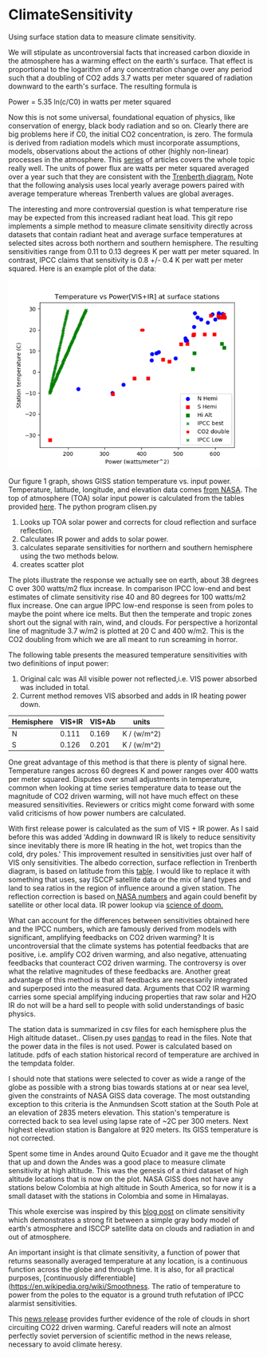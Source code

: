 # ClimateSensitivity

Using surface station data to measure climate sensitivity.

We will stipulate as uncontroversial facts that increased carbon dioxide in the atmosphere has a warming effect on the earth's surface.  That effect is  proportional to the logarithm of any concentration change over any period such that a doubling of CO2 adds 3.7 watts per meter squared of radiation downward to the earth's surface.  The resulting formula is

Power = 5.35 ln(c/C0) in watts per meter squared

Now this is not some universal, foundational equation of physics, like conservation of energy, black body radiation and so on.  Clearly there are big problems here if C0, the initial CO2 concentration, is zero. The formula is derived from radiation models which must incorporate assumptions, models, observations about the actions of other (highly non-linear) processes in the atmosphere. This [series](https://scienceofdoom.com/roadmap/co2/) of articles covers the whole topic really well.  The units of power flux are watts per meter squared averaged over a year such that they are consistent with the [Trenberth diagram.](https://scied.ucar.edu/radiation-budget-diagram-earth-atmosphere) Note that the following analysis uses local yearly average powers paired with average temperature whereas Trenberth values are global averages.  

The  interesting and more controversial question is what temperature rise may be expected from this increased radiant heat load.  This git repo implements a simple method to measure climate  sensitivity directly across datasets that contain radiant heat and average surface temperatures at selected sites across both northern and southern hemisphere. The resulting sensitivities range from 0.11 to 0.13 degrees K per watt per meter squared.  In contrast, IPCC claims  that sensitivity is 0.8 +/- 0.4 K per watt per meter squared. Here is an example plot of the data:

![climate sens](figure_1.png)

Our figure 1 graph, shows GISS station temperature vs. input power. Temperature, latitude, longitude, and elevation data comes [from NASA](https://data.giss.nasa.gov/gistemp/stdata/).  The top of atmosphere (TOA) solar input power is calculated from the tables provided [here](http://applet-magic.com/insolation.htm).  The python program clisen.py

1. Looks up TOA solar power and corrects for cloud reflection and surface reflection.
2. Calculates IR power and adds to solar power.
3. calculates separate sensitivities for northern and southern hemisphere using the two methods below.
4. creates scatter plot

The plots illustrate the response we actually see on earth, about 38 degrees C over 300 watts/m2 flux increase. In comparison IPCC low-end and best estimates of climate sensitivity rise 40 and 80 degrees for 100 watts/m2 flux increase.  One can argue IPPC low-end response is seen from poles to maybe the point where ice melts.  But then the temperate and tropic zones short out the signal with rain, wind, and clouds.  For perspective a horizontal line of magnitude 3.7 w/m2 is plotted at 20 C and 400 w/m2.  This is the CO2 doubling from which we are all meant to run screaming in horror.


The following table presents the measured temperature sensitivities with two definitions of input power:

1. Original calc was All visible power not reflected,i.e. VIS power absorbed was included in total.
2. Current method removes VIS absorbed and adds in IR heating power down.


  Hemisphere|VIS+IR|VIS+Ab|units|
 --|------|---|----|
 N|0.111|0.169|K / (w/m^2)|
 S|0.126|0.201|K / (w/m^2)|

One great advantage of this method is that there is plenty of signal here.  Temperature ranges across 60 degrees K and power ranges over 400 watts per meter squared. Disputes over small adjustments in temperature, common when looking at time series temperature data to tease out the magnitude of CO2 driven warming,  will not have much effect on these measured sensitivities.  Reviewers or critics might come forward with some valid criticisms of how power numbers are calculated.

With first release power is calculated as the sum of VIS + IR power.  As I said before this was added 'Adding in downward IR is likely to reduce sensitivity since inevitably there is more IR heating in the hot, wet tropics than the cold, dry poles.' This improvement resulted in sensitivities just over half of VIS only sensitivities.  The albedo correction, surface reflection in Trenberth diagram, is based on latitude from this [table](http://www.climatedata.info/forcing/albedo/).  I would like to replace it with something that uses, say ISCCP satellite data or the mix of land types and land to sea ratios in the region of influence around a given station.  The reflection correction is based on[ NASA numbers](https://www.giss.nasa.gov/research/briefs/rossow_01/distrib.html) and again could benefit by satellite or other local data. IR power lookup via [science of doom.](https://scienceofdoom.com/2010/07/17/the-amazing-case-of-back-radiation/)

What can account for the differences between sensitivities obtained here and the IPCC numbers, which are famously derived from models with significant, amplifying feedbacks on CO2 driven warming?  It is uncontroversial that the climate systems has potential feedbacks that are positive, i.e. amplify CO2 driven warming, and also negative, attenuating feedbacks that counteract CO2 driven warming. The controversy is over what the relative magnitudes of these feedbacks are.  Another great advantage of this method is that all feedbacks are necessarily integrated and superposed into the measured data. Arguments that CO2 IR warming carries some special amplifying inducing properties that raw solar and H2O IR do not will be a hard sell to people with solid understandings of basic physics.    

The station data is summarized in csv files for each hemisphere plus the High altitude dataset.. Clisen.py uses [pandas](https://pandas.pydata.org) to read in the files. Note that the power data in the files is not used.  Power is calculated based on latitude. pdfs of each station historical record of temperature are archived in the tempdata folder.

I should note that stations were selected to cover as wide a range of the globe as possible with a strong bias towards stations at or near sea level, given the constraints of NASA GISS data coverage. The most outstanding exception to this criteria is the Anmundsen Scott station at the South Pole at an elevation of 2835 meters elevation.  This station's temperature is corrected back to sea level using lapse rate of ~2C per 300 meters.  Next highest elevation station is Bangalore at 920 meters. Its GISS temperature is not corrected.

Spent some time in Andes around Quito Ecuador and it gave me the thought that up and down the Andes was a good place to measure climate sensitivity at high altitude.  This was the genesis of a third dataset of high altitude locations that is now on the plot.  NASA GISS does not have any stations below Colombia at high altitude in South America, so for now it is a small dataset with the stations in Colombia and some in Himalayas.


This whole exercise was inspired by this [blog post](https://wattsupwiththat.com/2017/01/05/physical-constraints-on-the-climate-sensitivity/) on climate sensitivity which demonstrates a strong fit between a simple gray body model of earth's atmosphere and ISCCP satellite data on clouds and radiation in and out of atmosphere.

An important insight is that climate sensitivity, a function of power that returns seasonally averaged temperature at any location, is a continuous function across the globe and through time. It is also, for all practical purposes, [continuously differentiable](https://en.wikipedia.org/wiki/Smoothness.  The ratio of temperature to power from the poles to the equator is a ground truth refutation of  IPCC alarmist sensitivities.

This [news release](https://www.llnl.gov/news/cloudy-feedback-global-warming) provides further evidence of the role of clouds in short circuiting CO22 driven warming. Careful readers will note an almost perfectly soviet perversion of scientific method in the news release, necessary to avoid climate heresy.



